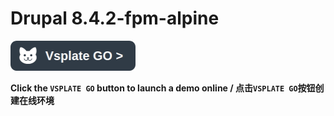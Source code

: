 # Drupal 8.4.2-fpm-alpine

<a href="https://www.vsplate.com/?docker-compose=https://github.com/vsplate/dcenvs/drupal/8.4.2-fpm-alpine"><img alt="VSPLATE GO" src="https://raw.githubusercontent.com/vsplate/images/master/vsgo_btn.png" width="200px"></a>

**Click the `VSPLATE GO` button to launch a demo online / 点击`VSPLATE GO`按钮创建在线环境**